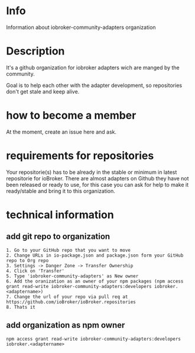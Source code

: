 # Info
Information about iobroker-community-adapters organization

# Description
It's a github organization for iobroker adapters wich are manged by the community.

Goal is to help each other with the adapter development, so repositories don't get stale and keep alive.

# how to become a member

At the moment, create an issue here and ask.

# requirements for repositories

Your repositorie(s) has to be already in the stable or minimum in latest repositorie for ioBroker. There are almost adapters on Github they have not been released or ready to use, for this case you can ask for help to make it ready/stable and bring it to this organization.

# technical information

## add git repo to organization

    1. Go to your GitHub repo that you want to move
    2. Change URLs in io-package.json and package.json form your GitHub repo to Org repo 
    3. Settings -> Danger Zone -> Transfer Ownership
    4. Click on 'Transfer'
    5. Type 'iobroker-community-adapters' as New owner
    6. Add the oranization as an owner of your npm packages (npm access grant read-write iobroker-community-adapters:developers iobroker.<adaptername>)
    7. Change the url of your repo via pull req at https://github.com/ioBroker/ioBroker.repositories
    8. Thats it

## add organization as npm owner

    npm access grant read-write iobroker-community-adapters:developers iobroker.<adaptername>

